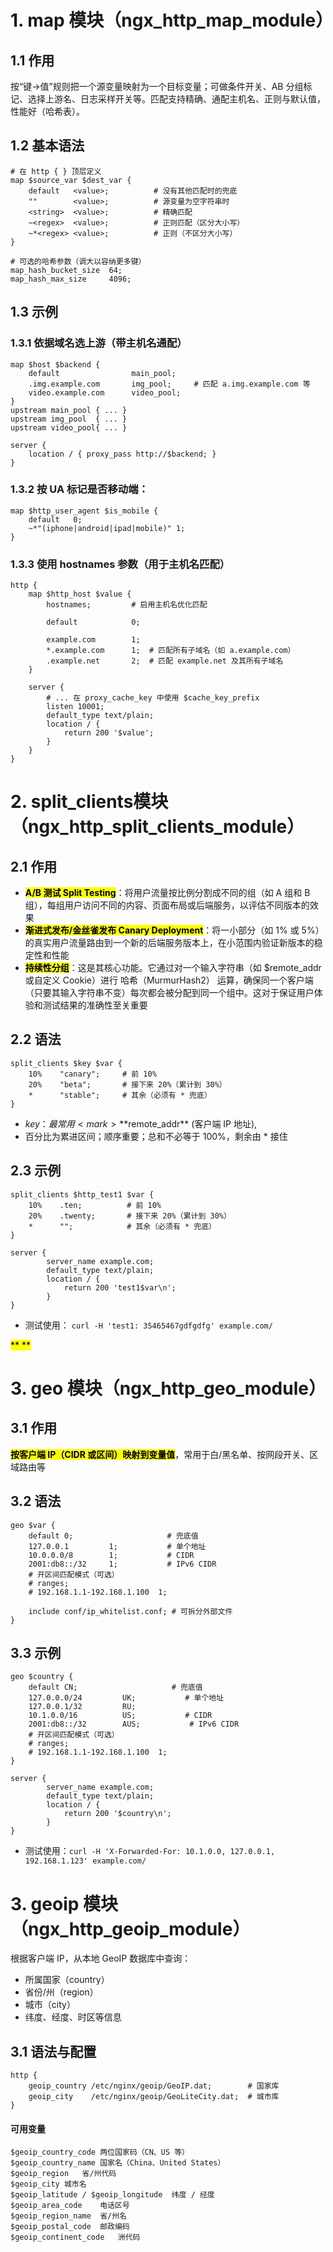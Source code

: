 # 1. map 模块（ngx_http_map_module）
## 1.1 作用
按“键→值”规则把一个源变量映射为一个目标变量；可做条件开关、AB 分组标记、选择上游名、日志采样开关等。匹配支持精确、通配主机名、正则与默认值，性能好（哈希表）。
## 1.2 基本语法

```nginx
# 在 http { } 顶层定义
map $source_var $dest_var {
    default   <value>;          # 没有其他匹配时的兜底
    ""        <value>;          # 源变量为空字符串时
    <string>  <value>;          # 精确匹配
    ~<regex>  <value>;          # 正则匹配（区分大小写）
    ~*<regex> <value>;          # 正则（不区分大小写）
}

# 可选的哈希参数（调大以容纳更多键）
map_hash_bucket_size  64;
map_hash_max_size     4096;
```

## 1.3 示例
### 1.3.1 依据域名选上游（带主机名通配）
```nginx
map $host $backend {
    default                main_pool;
    .img.example.com       img_pool;     # 匹配 a.img.example.com 等
    video.example.com      video_pool;
}
upstream main_pool { ... }
upstream img_pool  { ... }
upstream video_pool{ ... }

server {
    location / { proxy_pass http://$backend; }
}
```

### 1.3.2 按 UA 标记是否移动端：

```nginx
map $http_user_agent $is_mobile {
    default   0;
    ~*"(iphone|android|ipad|mobile)" 1;
}
```

### 1.3.3 使用 hostnames 参数（用于主机名匹配）

```nginx
http {
    map $http_host $value {
        hostnames;         # 启用主机名优化匹配

        default            0;

        example.com        1;
        *.example.com      1;  # 匹配所有子域名（如 a.example.com）
        .example.net       2;  # 匹配 example.net 及其所有子域名
    }
    
    server {
        # ... 在 proxy_cache_key 中使用 $cache_key_prefix
        listen 10001;
        default_type text/plain;
        location / {
            return 200 '$value';
        }
    }
}
```



# 2. split_clients模块（ngx_http_split_clients_module）
## 2.1 作用
- <mark>**A/B 测试 Split Testing**</mark>：将用户流量按比例分割成不同的组（如 A 组和 B 组），每组用户访问不同的内容、页面布局或后端服务，以评估不同版本的效果
- <mark>**渐进式发布/金丝雀发布 Canary Deployment**</mark>：将一小部分（如 1% 或 5%）的真实用户流量路由到一个新的后端服务版本上，在小范围内验证新版本的稳定性和性能
- <mark>**持续性分组**</mark>：这是其核心功能。它通过对一个输入字符串（如 $remote_addr 或自定义 Cookie）进行 哈希（MurmurHash2） 运算，确保同一个客户端（只要其输入字符串不变）每次都会被分配到同一个组中。这对于保证用户体验和测试结果的准确性至关重要

## 2.2 语法

```nginx
split_clients $key $var {
    10%    "canary";     # 前 10%
    20%    "beta";       # 接下来 20%（累计到 30%）
    *      "stable";     # 其余（必须有 * 兜底）
}
```

- $key：最常用<mark>**$remote_addr**</mark> (客户端 IP 地址),
- 百分比为累进区间；顺序重要；总和不必等于 100%，剩余由 * 接住

## 2.3 示例
```nginx
split_clients $http_test1 $var {
    10%    .ten;          # 前 10%
    20%    .twenty;       # 接下来 20%（累计到 30%）
    *      "";            # 其余（必须有 * 兜底）
}

server {
        server_name example.com;
        default_type text/plain;
        location / {
            return 200 'test1$var\n';
        }
} 
```
- 测试使用：
```curl -H 'test1: 35465467gdfgdfg' example.com/```

<mark>** **</mark>
# 3. geo 模块（ngx_http_geo_module）
## 3.1 作用
<mark>**按客户端 IP（CIDR 或区间）映射到变量值**</mark>，常用于白/黑名单、按网段开关、区域路由等
## 3.2 语法
```nginx
geo $var {
    default 0;                     # 兜底值
    127.0.0.1         1;           # 单个地址
    10.0.0.0/8        1;           # CIDR
    2001:db8::/32     1;           # IPv6 CIDR
    # 开区间匹配模式（可选）
    # ranges;
    # 192.168.1.1-192.168.1.100  1;

    include conf/ip_whitelist.conf; # 可拆分外部文件
}
```
## 3.3 示例
```nginx
geo $country {
    default CN;                     # 兜底值
    127.0.0.0/24         UK;           # 单个地址
    127.0.0.1/32         RU;
    10.1.0.0/16          US;           # CIDR
    2001:db8::/32        AUS;           # IPv6 CIDR
    # 开区间匹配模式（可选）
    # ranges;
    # 192.168.1.1-192.168.1.100  1;
}

server {
        server_name example.com;
        default_type text/plain;
        location / {
            return 200 '$country\n';
        }
} 

```
- 测试使用：```curl -H 'X-Forwarded-For: 10.1.0.0, 127.0.0.1, 192.168.1.123' example.com/```


# 3. geoip 模块（ngx_http_geoip_module）
根据客户端 IP，从本地 GeoIP 数据库中查询：
- 所属国家（country）
- 省份/州（region）
- 城市（city）
- 纬度、经度、时区等信息

## 3.1 语法与配置

```nginx
http {
    geoip_country /etc/nginx/geoip/GeoIP.dat;        # 国家库
    geoip_city    /etc/nginx/geoip/GeoLiteCity.dat;  # 城市库
}
```
#### 可用变量
```
$geoip_country_code	两位国家码（CN、US 等）
$geoip_country_name	国家名（China、United States）
$geoip_region	省/州代码
$geoip_city	城市名
$geoip_latitude / $geoip_longitude	纬度 / 经度
$geoip_area_code	电话区号
$geoip_region_name	省/州名
$geoip_postal_code	邮政编码
$geoip_continent_code	洲代码
```
